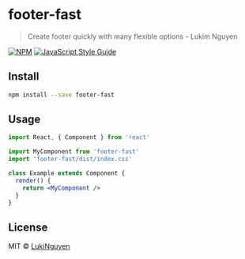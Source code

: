 # footer-fast

> Create footer quickly with many flexible options - Lukim Nguyen

[![NPM](https://img.shields.io/npm/v/footer-fast.svg)](https://www.npmjs.com/package/footer-fast) [![JavaScript Style Guide](https://img.shields.io/badge/code_style-standard-brightgreen.svg)](https://standardjs.com)

## Install

```bash
npm install --save footer-fast
```

## Usage

```jsx
import React, { Component } from 'react'

import MyComponent from 'footer-fast'
import 'footer-fast/dist/index.css'

class Example extends Component {
  render() {
    return <MyComponent />
  }
}
```

## License

MIT © [LukiNguyen](https://github.com/LukiNguyen)
